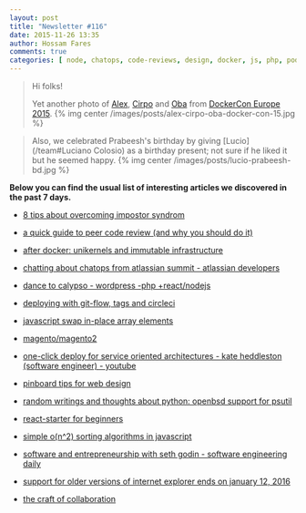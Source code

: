 ```yaml
---
layout: post
title: "Newsletter #116"
date: 2015-11-26 13:35
author: Hossam Fares
comments: true
categories: [ node, chatops, code-reviews, design, docker, js, php, podcast, react, reactjs]
---
```


> Hi folks!
>
> Yet another photo of [Alex](/team/#Alessandro%20Nadalin), [Cirpo](</team/#Alessandro%20Cinelli%20(cirpo)>) and [Oba](/team/#Oluwaseun%20Obajobi) from [DockerCon Europe 2015](http://europe-2015.dockercon.com/). 
{% img center /images/posts/alex-cirpo-oba-docker-con-15.jpg %}

> Also, we celebrated Prabeesh's birthday by giving [Lucio](/team#Luciano Colosio) as a birthday present; not sure if he liked it but he seemed happy.
{% img center /images/posts/lucio-prabeesh-bd.jpg %}


**Below you can find the usual list of interesting articles we discovered in the past 7 days.**

* [8 tips about overcoming impostor syndrom](https://open.buffer.com/impostor-syndrome-8-tips-i-wish-i-had-known/?utm_content=buffer2bcc4)

* [a quick guide to peer code review (and why you should do it)](https://netguru.co/blog/a-quick-guide-to-peer-code-review)

* [after docker: unikernels and immutable infrastructure](https://medium.com/@darrenrush/after-docker-unikernels-and-immutable-infrastructure-93d5a91c849e)

* [chatting about chatops from atlassian summit - atlassian developers](https://developer.atlassian.com/blog/2015/11/chatops-at-summit2015/)

<!-- more -->

* [dance to calypso - wordpress -php +react/nodejs](http://ma.tt/2015/11/dance-to-calypso/)

* [deploying with git-flow, tags and circleci](https://philsturgeon.uk/2015/11/20/deploying-with-git-flow-tags-and-circleci/)

* [javascript swap in-place array elements](http://nick.balestra.ch/2015/swapping-array-elements-in-place/)

* [magento/magento2](https://github.com/magento/magento2)

* [one-click deploy for service oriented architectures - kate heddleston (software engineer) - youtube](https://www.youtube.com/watch?list=PLqrz4nXepkz4FIkZPnyJl6hk-SC-034K1)

* [pinboard tips for web design](http://www.tedunangst.com/flak/post/pinboard-tips-for-web-design)

* [random writings and thoughts about python: openbsd support for psutil](http://grodola.blogspot.com/2015/11/openbsd-support-for-psutil.html)

* [react-starter for beginners](https://github.com/eanplatter/react-starter)

* [simple o(n^2) sorting algorithms in javascript](http://nick.balestra.ch/2015/quadratic-time-sorting-algorithms/)

* [software and entrepreneurship with seth godin - software engineering daily](http://softwareengineeringdaily.com/2015/11/18/software-and-entrepreneurship-with-seth-godin/)

* [support for older versions of internet explorer ends on january 12, 2016 ](https://www.microsoft.com/en-us/WindowsForBusiness/End-of-IE-support)

* [the craft of collaboration](http://www.slideshare.net/jasonmesut/the-craft-of-collaboration)